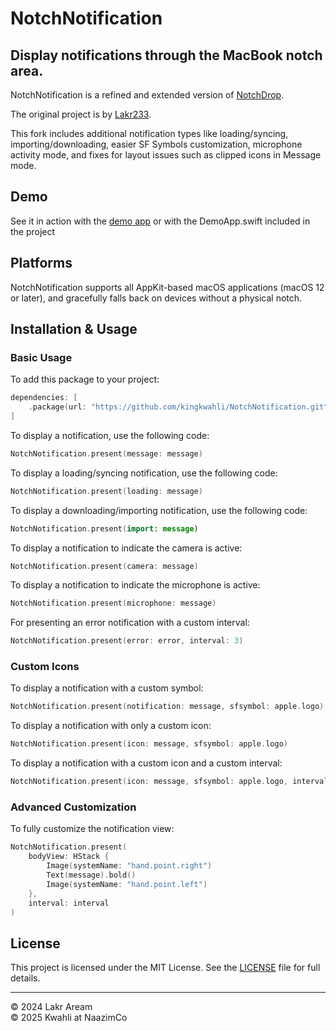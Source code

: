 # NotchNotification 
## Display notifications through the MacBook notch area.

NotchNotification is a refined and extended version of [NotchDrop](https://github.com/Lakr233/NotchDrop).

The original project is by [Lakr233](https://github.com/Lakr233/). 

This fork includes additional notification types like loading/syncing, importing/downloading, easier SF Symbols customization, microphone activity mode, and fixes for layout issues such as clipped icons in Message mode.

## Demo

See it in action with the [demo app](https://github.com/kingkwahli/NotchNotification-Demo/) or with the DemoApp.swift included in the project

## Platforms

NotchNotification supports all AppKit-based macOS applications (macOS 12 or later), and gracefully falls back on devices without a physical notch.

## Installation & Usage

### Basic Usage

To add this package to your project:

```swift
dependencies: [
    .package(url: "https://github.com/kingkwahli/NotchNotification.git", from: "1.1.0"),
]
```

To display a notification, use the following code:

```swift
NotchNotification.present(message: message)
```

To display a loading/syncing notification, use the following code:

```swift
NotchNotification.present(loading: message)
```

To display a downloading/importing notification, use the following code:

```swift
NotchNotification.present(import: message)
```

To display a notification to indicate the camera is active:

```swift
NotchNotification.present(camera: message)
```

To display a notification to indicate the microphone is active:

```swift
NotchNotification.present(microphone: message)
```

For presenting an error notification with a custom interval:

```swift
NotchNotification.present(error: error, interval: 3)
```

### Custom Icons

To display a notification with a custom symbol:

```swift
NotchNotification.present(notification: message, sfsymbol: apple.logo)
```

To display a notification with only a custom icon:

```swift
NotchNotification.present(icon: message, sfsymbol: apple.logo)
```

To display a notification with a custom icon and a custom interval:

```swift
NotchNotification.present(icon: message, sfsymbol: apple.logo, interval: 3)
```

### Advanced Customization

To fully customize the notification view:

```swift
NotchNotification.present(
    bodyView: HStack {
        Image(systemName: "hand.point.right")
        Text(message).bold()
        Image(systemName: "hand.point.left")
    },
    interval: interval
)
```

## License

This project is licensed under the MIT License. See the [LICENSE](LICENSE) file for full details.

---

© 2024 Lakr Aream  
© 2025 Kwahli at NaazimCo
